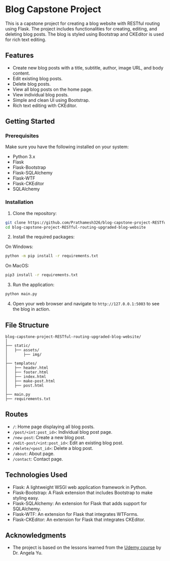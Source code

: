 # Blog Capstone Project

This is a capstone project for creating a blog website with RESTful routing using Flask. The project includes functionalities for creating, editing, and deleting blog posts. The blog is styled using Bootstrap and CKEditor is used for rich text editing.

## Features

- Create new blog posts with a title, subtitle, author, image URL, and body content.
- Edit existing blog posts.
- Delete blog posts.
- View all blog posts on the home page.
- View individual blog posts.
- Simple and clean UI using Bootstrap.
- Rich text editing with CKEditor.

## Getting Started

### Prerequisites

Make sure you have the following installed on your system:

- Python 3.x
- Flask
- Flask-Bootstrap
- Flask-SQLAlchemy
- Flask-WTF
- Flask-CKEditor
- SQLAlchemy

### Installation

1. Clone the repository:

```bash
git clone https://github.com/Prathamesh326/blog-capstone-project-RESTful-routing-upgraded-blog-website.git
cd blog-capstone-project-RESTful-routing-upgraded-blog-website
```

2. Install the required packages:

On Windows:
```bash
python -m pip install -r requirements.txt
```

On MacOS:
```bash
pip3 install -r requirements.txt
```

3. Run the application:

```bash
python main.py
```

4. Open your web browser and navigate to `http://127.0.0.1:5003` to see the blog in action.

## File Structure

```
blog-capstone-project-RESTful-routing-upgraded-blog-website/
│
├── static/
│   ├── assets/
│       ├── img/
│
├── templates/
│   ├── header.html
│   ├── footer.html
│   ├── index.html
│   ├── make-post.html
│   ├── post.html
│
├── main.py
├── requirements.txt
```

## Routes

- `/`: Home page displaying all blog posts.
- `/post/<int:post_id>`: Individual blog post page.
- `/new-post`: Create a new blog post.
- `/edit-post/<int:post_id>`: Edit an existing blog post.
- `/delete/<post_id>`: Delete a blog post.
- `/about`: About page.
- `/contact`: Contact page.

## Technologies Used

- Flask: A lightweight WSGI web application framework in Python.
- Flask-Bootstrap: A Flask extension that includes Bootstrap to make styling easy.
- Flask-SQLAlchemy: An extension for Flask that adds support for SQLAlchemy.
- Flask-WTF: An extension for Flask that integrates WTForms.
- Flask-CKEditor: An extension for Flask that integrates CKEditor.


## Acknowledgments

- The project is based on the lessons learned from the [Udemy course](https://www.udemy.com/course/100-days-of-code/) by Dr. Angela Yu.
